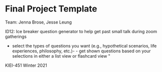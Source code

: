 # Final Project Template
Team: Jenna Brose, Jesse Leung

ID12: Ice breaker question generator to help get past small talk during zoom gatherings
- select the types of questions you want (e.g., hypothetical scenarios, life experiences, philosophy, etc.)- - get shown questions based on your selections in either a list view or flashcard view "

KIEI-451 Winter 2021